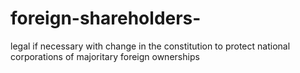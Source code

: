 # foreign-shareholders-
legal if necessary with change in the constitution to protect national corporations of majoritary foreign ownerships
